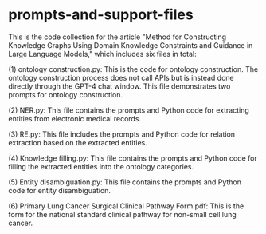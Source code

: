 # prompts-and-support-files
This is the code collection for the article "Method for Constructing Knowledge Graphs Using Domain Knowledge Constraints and Guidance in Large Language Models," which includes six files in total:

(1) ontology construction.py: This is the code for ontology construction. The ontology construction process does not call APIs but is instead done directly through the GPT-4 chat window. This file demonstrates two prompts for ontology construction.

(2) NER.py: This file contains the prompts and Python code for extracting entities from electronic medical records.

(3) RE.py: This file includes the prompts and Python code for relation extraction based on the extracted entities.

(4) Knowledge filling.py: This file contains the prompts and Python code for filling the extracted entities into the ontology categories.

(5) Entity disambiguation.py: This file contains the prompts and Python code for entity disambiguation.

(6) Primary Lung Cancer Surgical Clinical Pathway Form.pdf: This is the form for the national standard clinical pathway for non-small cell lung cancer.
